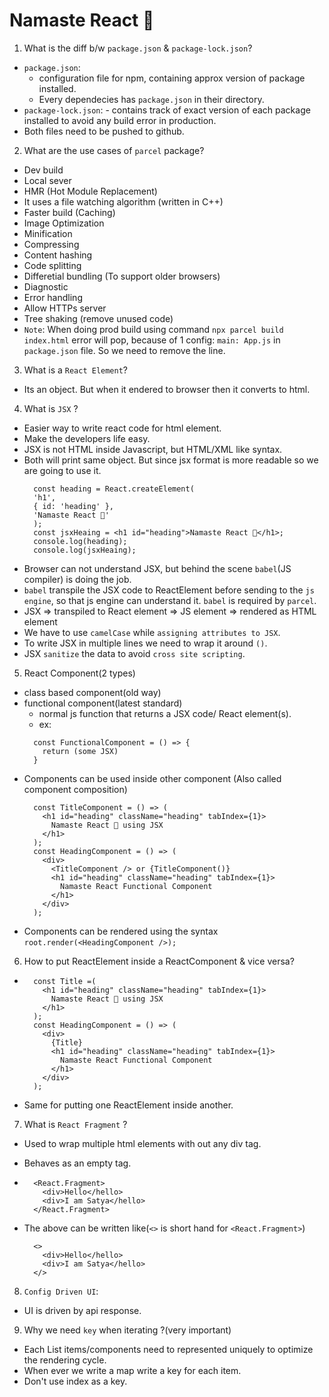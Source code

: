 # Namaste React 🚀

1. What is the diff b/w `package.json` & `package-lock.json`?

- `package.json`:
  - configuration file for npm, containing approx version of package installed.
  - Every dependecies has `package.json` in their directory.
- `package-lock.json`: - contains track of exact version of each package installed to avoid any build error in production.
- Both files need to be pushed to github.

2. What are the use cases of `parcel` package?

- Dev build
- Local sever
- HMR (Hot Module Replacement)
- It uses a file watching algorithm (written in C++)
- Faster build (Caching)
- Image Optimization
- Minification
- Compressing
- Content hashing
- Code splitting
- Differetial bundling (To support older browsers)
- Diagnostic
- Error handling
- Allow HTTPs server
- Tree shaking (remove unused code)
- `Note`: When doing prod build using command `npx parcel build index.html` error will pop, because of 1 config: `main: App.js` in `package.json` file. So we need to remove the line.

3. What is a `React Element`?

- Its an object. But when it endered to browser then it converts to html.

4. What is `JSX` ?

- Easier way to write react code for html element.
- Make the developers life easy.
- JSX is not HTML inside Javascript, but HTML/XML like syntax.
- Both will print same object. But since jsx format is more readable so we are going to use it.
  ```
    const heading = React.createElement(
    'h1',
    { id: 'heading' },
    'Namaste React 🚀'
    );
    const jsxHeaing = <h1 id="heading">Namaste React 🚀</h1>;
    console.log(heading);
    console.log(jsxHeaing);
  ```
- Browser can not understand JSX, but behind the scene `babel`(JS compiler) is doing the job.
- `babel` transpile the JSX code to ReactElement before sending to the `js engine`, so that js engine can understand it. `babel` is required by `parcel`.
- JSX => transpiled to React element => JS element => rendered as HTML element
- We have to use `camelCase` while `assigning attributes to JSX`.
- To write JSX in multiple lines we need to wrap it around `()`.
- JSX `sanitize` the data to avoid `cross site scripting`.

5. React Component(2 types)

- class based component(old way)
- functional component(latest standard)
  - normal js function that returns a JSX code/ React element(s).
  - ex:
  ```
    const FunctionalComponent = () => {
      return (some JSX)
    }
  ```
- Components can be used inside other component (Also called component composition)
  ```
    const TitleComponent = () => (
      <h1 id="heading" className="heading" tabIndex={1}>
        Namaste React 🚀 using JSX
      </h1>
    );
    const HeadingComponent = () => (
      <div>
        <TitleComponent /> or {TitleComponent()}
        <h1 id="heading" className="heading" tabIndex={1}>
          Namaste React Functional Component
        </h1>
      </div>
    );
  ```
- Components can be rendered using the syntax `root.render(<HeadingComponent />);`

6. How to put ReactElement inside a ReactComponent & vice versa?

- ```
    const Title =(
      <h1 id="heading" className="heading" tabIndex={1}>
        Namaste React 🚀 using JSX
      </h1>
    );
    const HeadingComponent = () => (
      <div>
        {Title}
        <h1 id="heading" className="heading" tabIndex={1}>
          Namaste React Functional Component
        </h1>
      </div>
    );
  ```
- Same for putting one ReactElement inside another.

7. What is `React Fragment` ?

- Used to wrap multiple html elements with out any div tag.
- Behaves as an empty tag.
- ```
    <React.Fragment>
      <div>Hello</hello>
      <div>I am Satya</hello>
    </React.Fragment>
  ```

- The above can be written like(`<>` is short hand for `<React.Fragment>`)
  ```
    <>
      <div>Hello</hello>
      <div>I am Satya</hello>
    </>
  ```

8. `Config Driven UI`:

- UI is driven by api response.

9. Why we need `key` when iterating ?(very important)

- Each List items/components need to represented uniquely to optimize the rendering cycle.
- When ever we write a map write a key for each item.
- Don't use index as a key.
